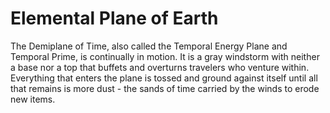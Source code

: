 # Elemental Plane of Earth

The Demiplane of Time, also called the Temporal Energy Plane and Temporal Prime, is continually in motion. It is a gray windstorm with neither a base nor a top that buffets and overturns travelers who venture within. Everything that enters the plane is tossed and ground against itself until all that remains is more dust - the sands of time carried by the winds to erode new items.